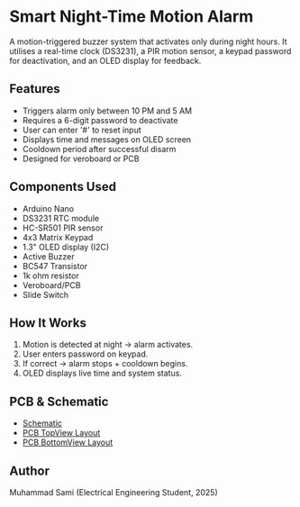 # Smart Night-Time Motion Alarm

A motion-triggered buzzer system that activates only during night hours. It utilises a real-time clock (DS3231), a PIR motion sensor, a keypad password for deactivation, and an OLED display for feedback.

## Features
- Triggers alarm only between 10 PM and 5 AM
- Requires a 6-digit password to deactivate
- User can enter '#' to reset input
- Displays time and messages on OLED screen
- Cooldown period after successful disarm
- Designed for veroboard or PCB

## Components Used
- Arduino Nano
- DS3231 RTC module
- HC-SR501 PIR sensor
- 4x3 Matrix Keypad
- 1.3" OLED display (I2C)
- Active Buzzer
- BC547 Transistor
- 1k ohm resistor
- Veroboard/PCB
- Slide Switch

## How It Works
1. Motion is detected at night → alarm activates.
2. User enters password on keypad.
3. If correct → alarm stops + cooldown begins.
4. OLED displays live time and system status.



## PCB & Schematic
- [Schematic](Schematic_NightGuard.png)
- [PCB TopView Layout](images/NightGuard_PCB_TopView.png)
- [PCB BottomView Layout](images/NightGuard_PCB_BottomView.png)

## Author
Muhammad Sami (Electrical Engineering Student, 2025)
